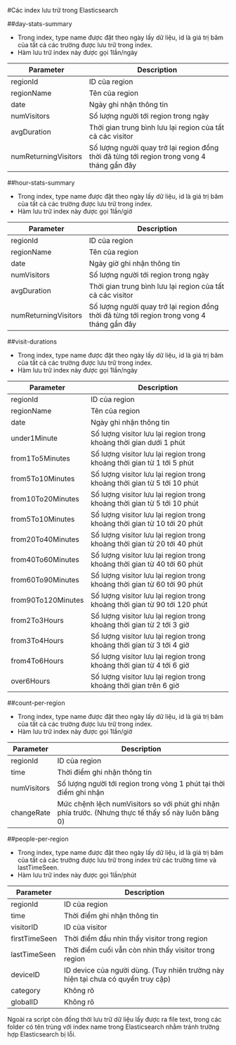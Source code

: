 #Các index lưu trữ trong Elasticsearch

##day-stats-summary

 - Trong index, type name được đặt theo ngày lấy dữ liệu, id là giá trị băm của tất cả các trường được lưu trữ trong index.
 - Hàm lưu trữ index này được gọi 1lần/ngày 

|Parameter             |  Description                                                                                   |
|----------------------|------------------------------------------------------------------------------------------------|
|regionId              | ID của region                                                                                  |
| regionName           | Tên của region                                                                                 |
| date                 | Ngày ghi nhận thông tin                                                                        |
| numVisitors          | Số lượng người tới region trong ngày                                                           | 
| avgDuration          | Thời gian trung bình lưu lại region của tất cả các visitor                                     |
| numReturningVisitors | Số lượng người quay trở lại region đồng thời đã từng tới region trong vong 4 tháng gần đây     |

##hour-stats-summary

 - Trong index, type name được đặt theo ngày lấy dữ liệu, id là giá trị băm của tất cả các trường được lưu trữ trong index.
 - Hàm lưu trữ index này được gọi 1lần/giờ 

| Parameter             |  Description                                                                                  |
|-----------------------|-----------------------------------------------------------------------------------------------|
| regionId              | ID của region                                                                                 |
| regionName            | Tên của region                                                                                |
| date                  | Ngày giờ ghi nhận thông tin                                                                   |
| numVisitors           | Số lượng người tới region trong ngày                                                          |
| avgDuration           | Thời gian trung bình lưu lại region của tất cả các visitor                                    |
| numReturningVisitors  | Số lượng người quay trở lại region đồng thời đã từng tới region trong vong 4 tháng gần đây    |

##visit-durations

 - Trong index, type name được đặt theo ngày lấy dữ liệu, id là giá trị băm của tất cả các trường được lưu trữ trong index.
 - Hàm lưu trữ index này được gọi 1lần/ngày

| Parameter             |  Description                                                                  |
|-----------------------|-------------------------------------------------------------------------------|
| regionId              | ID của region                                                                 |
| regionName            | Tên của region                                                                |
| date                  | Ngày ghi nhận thông tin                                                       |
| under1Minute          | Số lượng visitor lưu lại region trong khoảng thời gian dưới 1 phút            |
| from1To5Minutes       | Số lượng visitor lưu lại region trong khoảng thời gian từ 1 tới 5 phút        |
| from5To10Minutes      | Số lượng visitor lưu lại region trong khoảng thời gian từ 5 tới 10 phút       |
| from10To20Minutes     | Số lượng visitor lưu lại region trong khoảng thời gian từ 5 tới 10 phút       |
| from5To10Minutes      | Số lượng visitor lưu lại region trong khoảng thời gian từ 10 tới 20 phút      |
| from20To40Minutes     | Số lượng visitor lưu lại region trong khoảng thời gian từ 20 tới 40 phút      |
| from40To60Minutes     | Số lượng visitor lưu lại region trong khoảng thời gian từ 40 tới 60 phút      |
| from60To90Minutes     | Số lượng visitor lưu lại region trong khoảng thời gian từ 60 tới 90 phút      |
| from90To120Minutes    | Số lượng visitor lưu lại region trong khoảng thời gian từ 90 tới 120 phút     |
| from2To3Hours         | Số lượng visitor lưu lại region trong khoảng thời gian từ 2 tới 3 giờ         |
| from3To4Hours         | Số lượng visitor lưu lại region trong khoảng thời gian từ 3 tới 4 giờ         |
| from4To6Hours         | Số lượng visitor lưu lại region trong khoảng thời gian từ 4 tới 6 giờ         |
| over6Hours            | Số lượng visitor lưu lại region trong khoảng thời gian trên 6 giờ             |



##count-per-region
 - Trong index, type name được đặt theo ngày lấy dữ liệu, id là giá trị băm của tất cả các trường được lưu trữ trong index.
 - Hàm lưu trữ index này được gọi 1lần/giờ

| Parameter   |  Description                                                                                            |
|-------------|---------------------------------------------------------------------------------------------------------|
| regionId    | ID của region                                                                                           |
| time        | Thời điểm ghi nhận thông tin                                                                            |
| numVisitors | Số lượng người tới region trong vòng 1 phút tại thời điểm ghi nhận                                      |
| changeRate  | Mức chệnh lệch numVisitors so với phút ghi nhận phía trước. (Nhưng thực tế thấy số này luôn băng 0)     |

##people-per-region

 - Trong index, type name được đặt theo ngày lấy dữ liệu, id là giá trị băm của tất cả các trường được lưu trữ trong index trừ các trường time và lastTimeSeen.
 - Hàm lưu trữ index này được gọi 1lần/phút

| Parameter     |  Description                                                                          |
|---------------|---------------------------------------------------------------------------------------|
| regionId      | ID của region                                                                         |
| time          | Thời điểm ghi nhận thông tin                                                          |
| visitorID     | ID của visitor                                                                        |
| firstTimeSeen | Thời điểm đầu nhìn thấy visitor trong region                                          |
| lastTimeSeen  | Thời điểm cuối vẫn còn nhìn thấy visitor trong region                                 |
| deviceID      | ID device của người dùng. (Tuy nhiên trường này hiện tại chưa có quyền truy cập)      |
| category      | Không rõ                                                                              |
| globalID      | Không rõ                                                                              |

Ngoài ra script còn đồng thời lưu trữ dữ liệu lấy được ra file text, trong các folder có tên trùng với index name trong Elasticsearch nhằm tránh trường hợp Elasticsearch bị lỗi.



